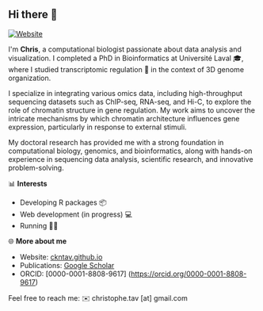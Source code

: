 ## Hi there 👋

[![Website](https://img.shields.io/badge/Website-ckntav.github.io-brightgreen)](https://ckntav.github.io/)  

I'm **Chris**, a computational biologist passionate about data analysis and visualization. I completed a PhD in Bioinformatics at Université Laval 🎓, where I studied transcriptomic regulation 🧬 in the context of 3D genome organization.

I specialize in integrating various omics data, including high-throughput sequencing datasets such as ChIP-seq, RNA-seq, and Hi-C, to explore the role of chromatin structure in gene regulation. My work aims to uncover the intricate mechanisms by which chromatin architecture influences gene expression, particularly in response to external stimuli.

My doctoral research has provided me with a strong foundation in computational biology, genomics, and bioinformatics, along with hands-on experience in sequencing data analysis, scientific research, and innovative problem-solving.

📊 **Interests** 
- Developing R packages 📦  
- Web development (in progress) 💻  
- Running 🏃‍♂️  

🌐 **More about me**  
- Website: [ckntav.github.io](https://ckntav.github.io/)  
- Publications: [Google Scholar](https://scholar.google.com/citations?user=6Dr-pgwAAAAJ)
- ORCID: [0000-0001-8808-9617] (https://orcid.org/0000-0001-8808-9617)  

Feel free to reach me: 
✉️ christophe.tav [at] gmail.com

<!--
**ckntav/ckntav** is a ✨ _special_ ✨ repository because its `README.md` (this file) appears on your GitHub profile.

Here are some ideas to get you started:

- 🔭 I’m currently working on ...
- 🌱 I’m currently learning ...
- 👯 I’m looking to collaborate on ...
- 🤔 I’m looking for help with ...
- 💬 Ask me about ...
- 📫 How to reach me: ...
- 😄 Pronouns: ...
- ⚡ Fun fact: ...
-->
